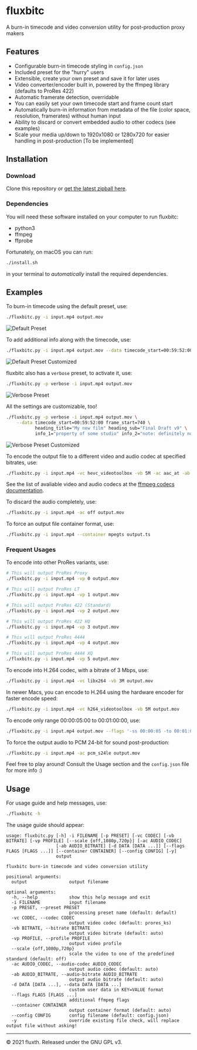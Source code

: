 # fluxbitc

A burn-in timecode and video conversion utility for post-production proxy makers

## Features

- Configurable burn-in timecode styling in `config.json`
- Included preset for the "hurry" users
- Extensible, create your own preset and save it for later uses
- Video converter/encoder built in, powered by the ffmpeg library (defaults to ProRes 422)
- Automatic framerate detection, overridable
- You can easily set your own timecode start and frame count start
- Automatically burn-in information from metadata of the file (color space, resolution, framerates) without human input
- Ability to discard or convert embedded audio to other codecs (see examples)
- Scale your media up/down to 1920x1080 or 1280x720 for easier handling in post-production [To be implemented]

## Installation

### Download

Clone this repository or [get the latest zipball here](https://github.com/fluxTH/fluxbitc/archive/refs/heads/main.zip).

### Dependencies

You will need these software installed on your computer to run fluxbitc:
- python3
- ffmpeg
- ffprobe

Fortunately, on macOS you can run:
```bash
./install.sh
```
in your terminal to *automatically* install the required dependencies.

## Examples

To burn-in timecode using the default preset, use:
```bash
./fluxbitc.py -i input.mp4 output.mov
```

![Default Preset](https://raw.githubusercontent.com/fluxTH/fluxbitc/main/docs/screenshot_default.png)

To add additional info along with the timecode, use:
```bash
./fluxbitc.py -i input.mp4 output.mov --data timecode_start=00:59:52:00 heading_title="My new film" heading_sub="FOR SOUND ONLY"
```

![Default Preset Customized](https://raw.githubusercontent.com/fluxTH/fluxbitc/main/docs/screenshot_default_custom.png)

fluxbitc also has a `verbose` preset, to activate it, use:
```bash
./fluxbitc.py -p verbose -i input.mp4 output.mov
```

![Verbose Preset](https://raw.githubusercontent.com/fluxTH/fluxbitc/main/docs/screenshot_verbose.png)

All the settings are customizable, too!
```bash
./fluxbitc.py -p verbose -i input.mp4 output.mov \
    --data timecode_start=00:59:52:00 frame_start=740 \
           heading_title="My new film" heading_sub="Final Draft v9" \
           info_1="property of some studio" info_2="note: definitely not color graded"
```

![Verbose Preset Customized](https://raw.githubusercontent.com/fluxTH/fluxbitc/main/docs/screenshot_verbose_custom.png)

To encode the output file to a different video and audio codec at specified bitrates, use:
```bash
./fluxbitc.py -i input.mp4 -vc hevc_videotoolbox -vb 5M -ac aac_at -ab 128k output.mov
```

See the list of avaliable video and audio codecs at the [ffmpeg codecs documentation](https://ffmpeg.org/ffmpeg-codecs.html).

To discard the audio completely, use:
```bash
./fluxbitc.py -i input.mp4 -ac off output.mov
```

To force an output file container format, use:
```bash
./fluxbitc.py -i input.mp4 --container mpegts output.ts
```

### Frequent Usages

To encode into other ProRes variants, use:
```bash
# This will output ProRes Proxy
./fluxbitc.py -i input.mp4 -vp 0 output.mov

# This will output ProRes LT
./fluxbitc.py -i input.mp4 -vp 1 output.mov

# This will output ProRes 422 (Standard)
./fluxbitc.py -i input.mp4 -vp 2 output.mov

# This will output ProRes 422 HQ
./fluxbitc.py -i input.mp4 -vp 3 output.mov

# This will output ProRes 4444
./fluxbitc.py -i input.mp4 -vp 4 output.mov

# This will output ProRes 4444 XQ
./fluxbitc.py -i input.mp4 -vp 5 output.mov
```

To encode into H.264 codec, with a bitrate of 3 Mbps, use:
```bash
./fluxbitc.py -i input.mp4 -vc libx264 -vb 3M output.mov
```

In newer Macs, you can encode to H.264 using the hardware encoder for faster encode speed:
```bash
./fluxbitc.py -i input.mp4 -vc h264_videotoolbox -vb 5M output.mov
```

To encode only range 00:00:05:00 to 00:01:00:00, use:
```bash
./fluxbitc.py -i input.mp4 output.mov --flags '-ss 00:00:05 -to 00:01:00'
```

To force the output audio to PCM 24-bit for sound post-production:
```bash
./fluxbitc.py -i input.mp4 -ac pcm_s24le output.mov
```

Feel free to play around! Consult the Usage section and the `config.json` file for more info :)

## Usage

For usage guide and help messages, use:
```bash
./fluxbitc -h
```

The usage guide should appear:
```
usage: fluxbitc.py [-h] -i FILENAME [-p PRESET] [-vc CODEC] [-vb BITRATE] [-vp PROFILE] [--scale {off,1080p,720p}] [-ac AUDIO_CODEC]
                   [-ab AUDIO_BITRATE] [-d DATA [DATA ...]] [--flags FLAGS [FLAGS ...]] [--container CONTAINER] [--config CONFIG] [-y]
                   output

fluxbitc burn-in timecode and video conversion utility

positional arguments:
  output                output filename

optional arguments:
  -h, --help            show this help message and exit
  -i FILENAME           input filename
  -p PRESET, --preset PRESET
                        processing preset name (default: default)
  -vc CODEC, --codec CODEC
                        output video codec (default: prores_ks)
  -vb BITRATE, --bitrate BITRATE
                        output video bitrate (default: auto)
  -vp PROFILE, --profile PROFILE
                        output video profile
  --scale {off,1080p,720p}
                        scale the video to one of the predefined standard (default: off)
  -ac AUDIO_CODEC, --audio-codec AUDIO_CODEC
                        output audio codec (default: auto)
  -ab AUDIO_BITRATE, --audio-bitrate AUDIO_BITRATE
                        output audio bitrate (default: auto)
  -d DATA [DATA ...], --data DATA [DATA ...]
                        custom user data in KEY=VALUE format
  --flags FLAGS [FLAGS ...]
                        additional ffmpeg flags
  --container CONTAINER
                        output container format (default: auto)
  --config CONFIG       config filename (default: config.json)
  -y                    override existing file check, will replace output file without asking!
```

-----

© 2021 fluxth. Released under the GNU GPL v3.
